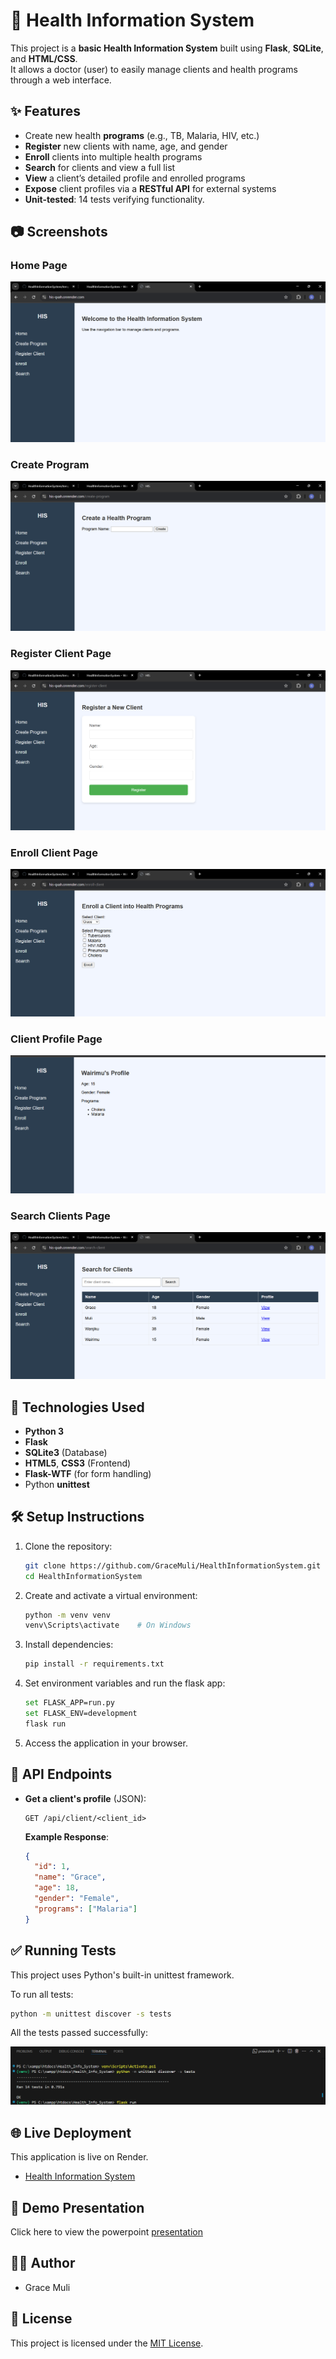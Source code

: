 # 🏥 Health Information System

This project is a **basic Health Information System** built using **Flask**, **SQLite**, and **HTML/CSS**.  
It allows a doctor (user) to easily manage clients and health programs through a web interface.

## ✨ Features
- Create new health **programs** (e.g., TB, Malaria, HIV, etc.)
- **Register** new clients with name, age, and gender
- **Enroll** clients into multiple health programs
- **Search** for clients and view a full list
- **View** a client’s detailed profile and enrolled programs
- **Expose** client profiles via a **RESTful API** for external systems
- **Unit-tested**: 14 tests verifying functionality.

## 📷 Screenshots

### Home Page
![Home Page](images/homepage.png)

### Create Program
![Create Program](images/create_program.png)

### Register Client Page
![Register Client](images/register_client.png)

### Enroll Client Page
![Enroll Client](images/enroll_client.png)

### Client Profile Page
![Client Profile](images/profile.png)

### Search Clients Page
![Search Clients](images/search.png)


## 🚀 Technologies Used
- **Python 3**
- **Flask**
- **SQLite3** (Database)
- **HTML5**, **CSS3** (Frontend)
- **Flask-WTF** (for form handling)
- Python **unittest** 

## 🛠️ Setup Instructions

1. Clone the repository:
   ```bash
   git clone https://github.com/GraceMuli/HealthInformationSystem.git
   cd HealthInformationSystem
   ```

2. Create and activate a virtual environment:
   ```bash
   python -m venv venv
   venv\Scripts\activate    # On Windows
   ```

3. Install dependencies:
   ```bash
   pip install -r requirements.txt
   ```

4. Set environment variables and run the flask app:
   ```bash
   set FLASK_APP=run.py
   set FLASK_ENV=development
   flask run
   ```
5. Access the application in your browser.

## 📑 API Endpoints

- **Get a client's profile** (JSON):
  ```
  GET /api/client/<client_id>
  ```

  **Example Response**:
  ```json
  {
    "id": 1,
    "name": "Grace",
    "age": 18,
    "gender": "Female",
    "programs": ["Malaria"]
  }
  ```

## ✅ Running Tests

This project uses Python's built-in unittest framework.

To run all tests:
```bash
python -m unittest discover -s tests
```
All the tests passed successfully:

![All tests passed successfully:](images/tests.png)

## 🌐 Live Deployment

This application is live on Render.

-  [Health Information System](https://his-qxah.onrender.com/)


## 📄 Demo Presentation

Click here to view the powerpoint [presentation](Powerpoint_presentation.pdf)

## 👩‍💻 Author
- Grace Muli

## 📜 License
This project is licensed under the [MIT License](LICENSE).
